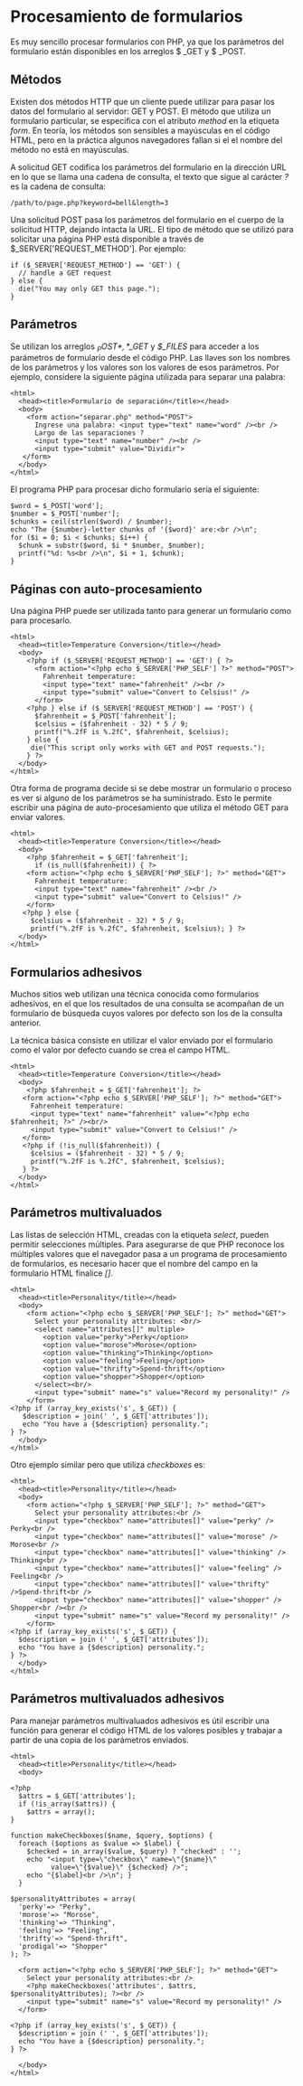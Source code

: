 # Procesamiento de formularios

Es muy sencillo procesar formularios con PHP, ya que los parámetros del formulario están disponibles en los arreglos $ _GET y $ _POST.

## Métodos

Existen dos métodos HTTP que un cliente puede utilizar para pasar los datos del formulario al servidor: GET y POST. El método que utiliza un formulario particular, se especifica con el atributo *method* en la etiqueta *form*. En teoría, los métodos son sensibles a mayúsculas en el código HTML, pero en la práctica algunos navegadores fallan si el el nombre del método no está en mayúsculas.

A solicitud GET codifica los parámetros del formulario en la dirección URL en lo que se llama una cadena de consulta, el texto que sigue al carácter *?* es la cadena de consulta:

	/path/to/page.php?keyword=bell&length=3

Una solicitud POST pasa los parámetros del formulario en el cuerpo de la solicitud HTTP, dejando intacta la URL. El tipo de método que se utilizó para solicitar una página PHP está disponible a través de $_SERVER['REQUEST_METHOD']. Por ejemplo:

	if ($_SERVER['REQUEST_METHOD'] == 'GET') {
	  // handle a GET request	} else {	  die("You may only GET this page."); 
	}
## Parámetros
Se utilizan los arreglos *$_POST*, *$_GET* y *$_FILES* para acceder a los parámetros de formulario desde el código PHP. Las llaves son los nombres de los parámetros y los valores son los valores de esos parámetros. Por ejemplo, considere la siguiente página utilizada para separar una palabra:
	<html>
	  <head><title>Formulario de separación</title></head>
	  <body>
	    <form action="separar.php" method="POST">
	      Ingrese una palabra: <input type="text" name="word" /><br />
	      Largo de las separaciones ?
	      <input type="text" name="number" /><br />
	      <input type="submit" value="Dividir">
	   </form>
	  </body> 
	</html>

El programa PHP para procesar dicho formulario sería el siguiente:

	$word = $_POST['word']; 
	$number = $_POST['number'];
	$chunks = ceil(strlen($word) / $number);
	echo "The {$number}-letter chunks of '{$word}' are:<br />\n";
	for ($i = 0; $i < $chunks; $i++) {
	  $chunk = substr($word, $i * $number, $number);
	  printf("%d: %s<br />\n", $i + 1, $chunk);
	}
## Páginas con auto-procesamiento
Una página PHP puede ser utilizada tanto para generar un formulario como para procesarlo.	<html>
	  <head><title>Temperature Conversion</title></head>
	  <body>
	    <?php if ($_SERVER['REQUEST_METHOD'] == 'GET') { ?>
	      <form action="<?php echo $_SERVER['PHP_SELF'] ?>" method="POST">
	        Fahrenheit temperature:
	        <input type="text" name="fahrenheit" /><br />
	        <input type="submit" value="Convert to Celsius!" />
	      </form>
	    <?php } else if ($_SERVER['REQUEST_METHOD'] == 'POST') {
	      $fahrenheit = $_POST['fahrenheit']; 
	      $celsius = ($fahrenheit - 32) * 5 / 9;
	      printf("%.2fF is %.2fC", $fahrenheit, $celsius); 
	    } else {
	     die("This script only works with GET and POST requests.");
	    } ?>
	  </body>
	</html>

Otra forma de programa decide si se debe mostrar un formulario o proceso es ver si alguno de los parámetros se ha suministrado. Esto le permite escribir una página de auto-procesamiento que utiliza el método GET para enviar valores.

	<html>
	  <head><title>Temperature Conversion</title></head>
	  <body>
	    <?php $fahrenheit = $_GET['fahrenheit'];
	      if (is_null($fahrenheit)) { ?>
	    <form action="<?php echo $_SERVER['PHP_SELF']; ?>" method="GET">
	      Fahrenheit temperature:
	      <input type="text" name="fahrenheit" /><br /> 
		  <input type="submit" value="Convert to Celsius!" />
	    </form>
	   <?php } else {
	     $celsius = ($fahrenheit - 32) * 5 / 9;
	     printf("%.2fF is %.2fC", $fahrenheit, $celsius); } ?>
	  </body> 
	</html>

## Formularios adhesivos

Muchos sitios web utilizan una técnica conocida como formularios adhesivos, en el que los resultados de una consulta se acompañan de un formulario de búsqueda cuyos valores por defecto son los de la consulta anterior.

La técnica básica consiste en utilizar el valor enviado por el formulario como el valor por defecto cuando se crea el campo HTML.

	<html>
	  <head><title>Temperature Conversion</title></head>
	  <body>
	    <?php $fahrenheit = $_GET['fahrenheit']; ?>
	   <form action="<?php echo $_SERVER['PHP_SELF']; ?>" method="GET">
	     Fahrenheit temperature:
	     <input type="text" name="fahrenheit" value="<?php echo $fahrenheit; ?>" /><br/>
	     <input type="submit" value="Convert to Celsius!" />
	   </form>
	   <?php if (!is_null($fahrenheit)) {
	     $celsius = ($fahrenheit - 32) * 5 / 9; 
		 printf("%.2fF is %.2fC", $fahrenheit, $celsius);
	   } ?> 
	  </body>
	</html>

## Parámetros multivaluados

Las listas de selección HTML, creadas con la etiqueta *select*, pueden permitir selecciones múltiples. Para asegurarse de que PHP reconoce los múltiples valores que el navegador pasa a un programa de procesamiento de formularios, es necesario hacer que el nombre del campo en la formulario HTML finalice *[]*.

	<html>
	  <head><title>Personality</title></head>
	  <body>
	    <form action="<?php echo $_SERVER['PHP_SELF']; ?>" method="GET"> 
	      Select your personality attributes: <br/>
	      <select name="attributes[]" multiple>
	        <option value="perky">Perky</option>
	        <option value="morose">Morose</option>
	        <option value="thinking">Thinking</option>
	        <option value="feeling">Feeling</option>
	        <option value="thrifty">Spend-thrift</option>
	        <option value="shopper">Shopper</option>
	      </select><br/>
	      <input type="submit" name="s" value="Record my personality!" />
	    </form>
	<?php if (array_key_exists('s', $_GET)) { 
	   $description = join(' ', $_GET['attributes']);
	   echo "You have a {$description} personality.";
	} ?> 
	  </body>
	</html>
	
Otro ejemplo similar pero que utiliza *checkboxes* es:

	<html>
	  <head><title>Personality</title></head>
	  <body>
	    <form action="<?php $_SERVER['PHP_SELF']; ?>" method="GET">
	      Select your personality attributes:<br />
	      <input type="checkbox" name="attributes[]" value="perky" /> Perky<br />
	      <input type="checkbox" name="attributes[]" value="morose" /> Morose<br />
	      <input type="checkbox" name="attributes[]" value="thinking" /> Thinking<br />
	      <input type="checkbox" name="attributes[]" value="feeling" /> Feeling<br />
	      <input type="checkbox" name="attributes[]" value="thrifty" />Spend-thrift<br />
	      <input type="checkbox" name="attributes[]" value="shopper" /> Shopper<br /><br />
	      <input type="submit" name="s" value="Record my personality!" />
	    </form>
	<?php if (array_key_exists('s', $_GET)) { 
	  $description = join (' ', $_GET['attributes']); 
	  echo "You have a {$description} personality.";
	} ?> 
	  </body>
	</html>
	
## Parámetros multivaluados adhesivos

Para manejar parámetros multivaluados adhesivos es útil escribir una función para generar el código HTML de los valores posibles y trabajar a partir de una copia de los parámetros enviados.

	<html>
	  <head><title>Personality</title></head>
	  <body>
	
	<?php
	  $attrs = $_GET['attributes'];
	  if (!is_array($attrs)) {
	    $attrs = array();
	}
	
	function makeCheckboxes($name, $query, $options) {
	  foreach ($options as $value => $label) {
	    $checked = in_array($value, $query) ? "checked" : '';
	    echo "<input type=\"checkbox\" name=\"{$name}\" 
	          value=\"{$value}\" {$checked} />";
	    echo "{$label}<br />\n"; }
	  }
	
	$personalityAttributes = array(
	  'perky'=> "Perky",
	  'morose'=> "Morose",
	  'thinking'=> "Thinking",
	  'feeling'=> "Feeling",
	  'thrifty'=> "Spend-thrift",
	  'prodigal'=> "Shopper"
	); ?>
	
	  <form action="<?php echo $_SERVER['PHP_SELF']; ?>" method="GET">
	    Select your personality attributes:<br />
	    <?php makeCheckboxes('attributes', $attrs, $personalityAttributes); ?><br />
	    <input type="submit" name="s" value="Record my personality!" />
	  </form>
	
	<?php if (array_key_exists('s', $_GET)) { 
	  $description = join (' ', $_GET['attributes']);
	  echo "You have a {$description} personality.";
	} ?>
	
	  </body>
	</html>

